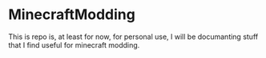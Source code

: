 # MinecraftModding
This is repo is, at least for now, for personal use, I will be documanting stuff that I find useful for minecraft modding.
